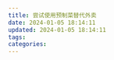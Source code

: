 ```yaml
---
title: 尝试使用预制菜替代外卖
date: 2024-01-05 18:14:11
updated: 2024-01-05 18:14:11
tags:
categories:
---
```

